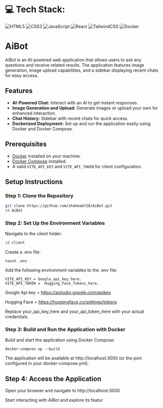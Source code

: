 # 💻 Tech Stack:
![HTML5](https://img.shields.io/badge/html5-%23E34F26.svg?style=for-the-badge&logo=html5&logoColor=white) ![CSS3](https://img.shields.io/badge/css3-%231572B6.svg?style=for-the-badge&logo=css3&logoColor=white) 
![JavaScript](https://img.shields.io/badge/javascript-%23323330.svg?style=for-the-badge&logo=javascript&logoColor=%23F7DF1E) ![React](https://img.shields.io/badge/react-%2320232a.svg?style=for-the-badge&logo=react&logoColor=%2361DAFB) ![TailwindCSS](https://img.shields.io/badge/tailwindcss-%2338B2AC.svg?style=for-the-badge&logo=tailwindcss&logoColor=white) ![Docker](https://img.shields.io/badge/docker-%230db7ed.svg?style=for-the-badge&logo=docker&logoColor=white)


# AiBot

AiBot is an AI-powered web application that allows users to ask any questions and receive related results. The application features image generation, image upload capabilities, and a sidebar displaying recent chats for easy access.

## Features

- **AI-Powered Chat:** Interact with an AI to get instant responses.
- **Image Generation and Upload:** Generate images or upload your own for enhanced interaction.
- **Chat History:** Sidebar with recent chats for quick access.
- **Dockerized Deployment:** Set up and run the application easily using Docker and Docker Compose.

## Prerequisites

- [Docker](https://www.docker.com/) installed on your machine.
- [Docker Compose](https://docs.docker.com/compose/) installed.
- A valid `VITE_API_KEY` and `VITE_API_TOKEN` for client configuration.

## Setup Instructions

### Step 1: Clone the Repository

```bash
git clone https://github.com/shaheem728/AiBot.git
cd AiBot
```
### Step 2: Set Up the Environment Variables
Navigate to the client folder:

```bash
cd client
```
Create a .env file:
```
touch .env
```
Add the following environment variables to the .env file:
```
VITE_API_KEY = Google_api_key_here.
VITE_API_TOKEN =  Hugging_Face_Tokens_here.
```

Google Api key = https://aistudio.google.com/apikey

Hugging Face = https://huggingface.co/settings/tokens

Replace your_api_key_here and your_api_token_here with your actual credentials.

### Step 3: Build and Run the Application with Docker

Build and start the application using Docker Compose:
```
docker-compose up --build
```
The application will be available at http://localhost:3000 (or the port configured in your docker-compose.yml).

## Step 4: Access the Application
Open your browser and navigate to http://localhost:3000.

Start interacting with AiBot and explore its featur



